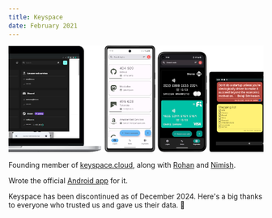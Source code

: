 ```yaml
---
title: Keyspace
date: February 2021
---
```


![Keyspace.cloud](assets/images/keyspace_banner.png "Keyspace Android")

Founding member of [keyspace.cloud](https://github.com/Keyspace-cloud), along with [Rohan](https://github.com/rohan-chaturvedi) and [Nimish](https://github.com/nimish-ks).

Wrote the official [Android app](https://play.google.com/store/apps/details?id=cloud.keyspace.android&utm_source=Website&pcampaignid=pcampaignidMKT-Other-global-all-co-prtnr-py-PartBadge-Mar2515-1) for it.

Keyspace has been discontinued as of December 2024. Here's a big thanks to everyone who trusted us and gave us their data. 🎉
